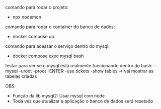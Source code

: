 comando para rodar o projeto: 
- npx nodemon

comando para rodar o container do banco de dados:
- docker compose up

comando para acessar o serviço dentro do mysql:
- docker compose exec mysql bash

testar para ver se o mysql está realmente funcionando dentro do bash:
-mysql -uroot -proot
-ENTER
-use tickets
-show tables -> vai mostrar as tabelas criadas

OBS: 
- Função da lib mysql2: Usar mysql com node
- Toda vez que atualizar a aplicação o banco de dados será resetado